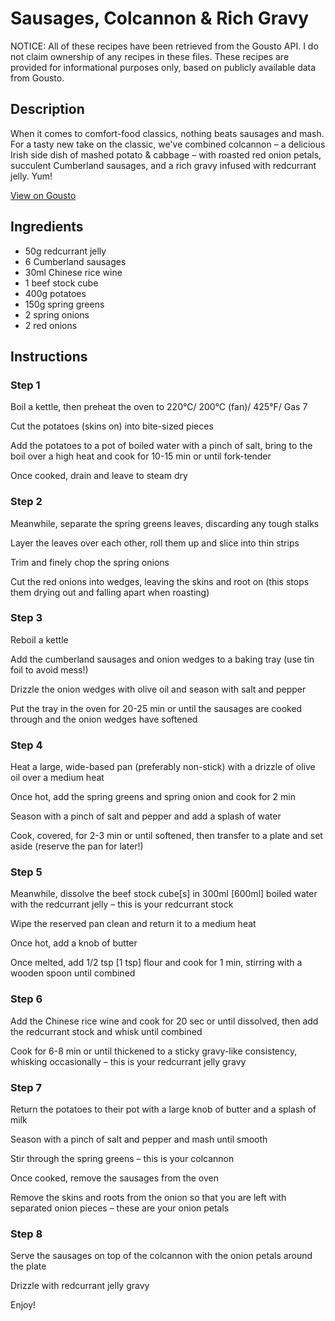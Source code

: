 # Sausages, Colcannon & Rich Gravy

NOTICE: All of these recipes have been retrieved from the Gousto API. I do not claim ownership of any recipes in these files. These recipes are provided for informational purposes only, based on publicly available data from Gousto.

## Description

When it comes to comfort-food classics, nothing beats sausages and mash. For a tasty new take on the classic, we've combined colcannon – a delicious Irish side dish of mashed potato & cabbage – with roasted red onion petals, succulent Cumberland sausages, and a rich gravy infused with redcurrant jelly. Yum!

[View on Gousto](https://www.gousto.co.uk/recipes/cookbook/sausages-colcannon-rich-gravy)

## Ingredients

- 50g redcurrant jelly
- 6 Cumberland sausages 
- 30ml Chinese rice wine
- 1 beef stock cube 
- 400g potatoes
- 150g spring greens
- 2 spring onions
- 2 red onions

## Instructions


### Step 1

Boil a kettle, then preheat the oven to 220°C/ 200°C (fan)/ 425°F/ Gas 7


Cut the potatoes (skins on) into bite-<span class="text-highlight">sized</span> pieces


Add the potatoes to a pot of boiled water with a pinch of salt, bring to the boil over a high heat and cook for 10-15 min or until fork-tender


Once cooked, drain and leave to steam dry


### Step 2

Meanwhile, separate the spring greens leaves, discarding any tough stalks


Layer the leaves over each other, roll them up and slice into thin strips


Trim and finely chop the spring onions 


Cut the red <span class="text-highlight">onions</span> into wedges, leaving the skins and root on (this stops them drying out and falling apart when roasting)


### Step 3

Reboil a kettle


Add the cumberland sausages and onion wedges to a baking tray (use tin foil to avoid mess!)


Drizzle the onion wedges with olive oil and season with salt and pepper


Put the tray in the oven for 20-25 min or until the sausages are cooked through and the onion wedges have softened


### Step 4

Heat a large, wide-based pan (preferably non-stick) with a drizzle of olive oil over a medium heat


Once hot, add the spring greens and spring onion and cook for 2 min


Season with a pinch of salt and pepper and add a splash of water


Cook, covered, for 2-3 min or until softened, then transfer to a plate and set aside (reserve the pan for later!)


### Step 5

Meanwhile, dissolve the beef stock cube<span class="text-danger">[s]</span> in 300ml<span class="text-danger"> [600ml]</span> boiled water with the redcurrant jelly <span class="text-highlight">–</span> this is your redcurrant stock


Wipe the reserved pan clean and return it to a medium heat


Once hot, add a knob of butter


Once melted, add 1/2 tsp<span class="text-danger"> [1 tsp]</span> flour and cook for 1 min, stirring with a wooden spoon until combined


### Step 6

Add the Chinese rice wine and cook for 20 sec or until dissolved, then add the redcurrant stock and whisk until combined


Cook for 6-8 min or until thickened to a sticky gravy-like consistency, whisking occasionally <span class="text-highlight">–</span> this is your redcurrant jelly gravy


### Step 7

Return the potatoes to their pot with a large knob of butter and a splash of milk


Season with a pinch of salt and pepper and mash until smooth


Stir through the spring greens <span class="text-highlight">–</span> this is your colcannon


Once cooked, remove the sausages from the oven


Remove the skins and roots from the onion so that you are left with separated onion pieces <span class="text-highlight">–</span> these are your onion petals

### Step 8

Serve the sausages on top of the colcannon with the onion petals around the plate


Drizzle with redcurrant jelly gravy


Enjoy!

